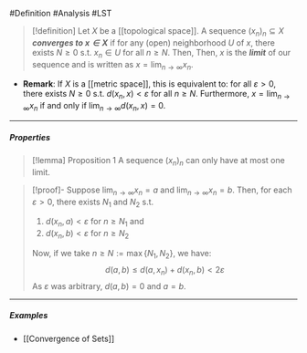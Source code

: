 #Definition #Analysis  #LST
> [!definition]
> Let $X$ be a [[topological space]]. A sequence $(x_{n})_{n}\subseteq X$ ***converges to $x\in X$*** if for any (open) neighborhood $U$ of $x$, there exists $N\geq 0$ s.t. $x_{n}\in U$ for all $n\geq N$. Then, Then, $x$ is the ***limit*** of our sequence and is written as $x=\lim_{ n \to \infty }x_{n}$.
- **Remark**: If $X$ is a [[metric space]], this is equivalent to: for all $\varepsilon>0$, there exists $N\geq 0$ s.t. $d(x_{n},x)<\varepsilon$ for all $n\geq N$. Furthermore, $x=\lim_{ n \to \infty }x_{n}$ if and only if $\lim_{ n \to \infty }d(x_{n},x)=0$.

---
##### Properties
> [!lemma] Proposition 1
> A sequence $(x_{n})_{n}$ can only have at most one limit.

> [!proof]-
> Suppose $\lim_{ n \to \infty }x_{n}=a$ and $\lim_{ n \to \infty }x_{n}=b$. Then, for each $\varepsilon>0$, there exists $N_{1}$ and $N_{2}$ s.t. 
> 1. $d(x_{n},a)<\varepsilon$ for $n\geq N_{1}$ and 
> 2. $d(x_{n},b)<\varepsilon$ for $n\geq N_{2}$
>    
> Now, if we take $n\geq N:=\max\{ N_{1},N_{2} \}$, we have: $$d(a,b)\leq d(a,x_{n})+d(x_{n},b)<2\varepsilon$$
> As $\varepsilon$ was arbitrary, $d(a,b)=0$ and $a=b$.
---
##### Examples
- [[Convergence of Sets]]